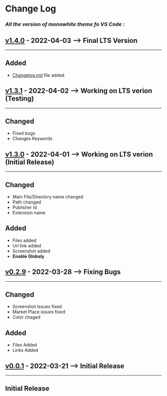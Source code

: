 # Change Log

### ***All the version of monowhite theme fo VS Code :***


## **[v1.4.0]() - 2022-04-03** --> Final LTS Version
___

## Added
- [Changelog.md]() file added

## **[v1.3.1]() - 2022-04-02** --> Working on LTS verion (Testing)
___
## Changed
- Fixed bugs
- Changes Keywords

## **[v1.3.0]() - 2022-04-01** --> Working on LTS verion (Initial Release)
___
## Changed
- Main File/Directory name changed
- Path changed
- Publisher Id 
- Extension name

## Added
- Files added
- Url link added
- Screenshot added
- **Enable Globaly**

## **[v0.2.9]() - 2022-03-28** --> Fixing Bugs
___
## Changed
- Screenshot Issues fixed
- Market Place issues fixed
- Color chaged

## Added
- Files Added
- Links Added

## **[v0.0.1]() - 2022-03-21** --> Initial Release
___ 
## Initial Release 
